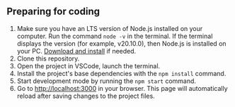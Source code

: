 ## Preparing for coding

1. Make sure you have an LTS version of Node.js installed on your computer. Run the command `node -v` in the terminal. If the terminal displays the version (for example, v20.10.0), then Node.js is installed on your PC. [Download and install](https://nodejs.org/en/) if needed.
2. Clone this repository.
3. Open the project in VSCode, launch the terminal.
4. Install the project's base dependencies with the `npm install` command.
5. Start development mode by running the `npm start` command.
6. Go to [http://localhost:3000](http://localhost:3000) in your browser. This
   page will automatically reload after saving changes to the project files.
